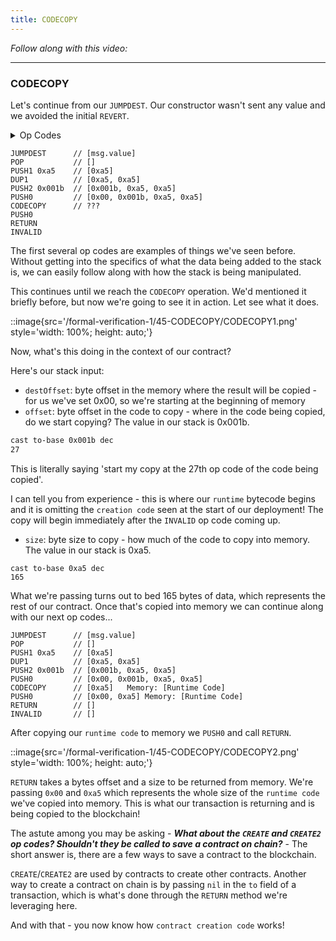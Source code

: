 ```yaml
---
title: CODECOPY
---
```


_Follow along with this video:_

---

### CODECOPY

Let's continue from our `JUMPDEST`. Our constructor wasn't sent any value and we avoided the initial `REVERT`.

<details>
<Summary> Op Codes </summary>

    bytecode - 0x6080604052348015600e575f80fd5b5060a58061001b5f395ff3fe6080604052348015600e575f80fd5b50600436106030575f3560e01c8063cdfead2e146034578063e026c017146045575b5f80fd5b6043603f3660046059565b5f55565b005b5f5460405190815260200160405180910390f35b5f602082840312156068575f80fd5b503591905056fea2646970667358fe1220fe01fe6c40d0ed98f16c7769ffde7109d5fe9f9dfefe31769a77032ceb92497a64736f6c63430008140033

```js
    PUSH1 0x80 ✅
    PUSH1 0x40 ✅
    MSTORE ✅

    CALLVALUE ✅
    DUP1 ✅
    ISZERO ✅
    PUSH1 0x0e ✅
    JUMPI ✅

    PUSH0 ✅
    DUP1 ✅
    REVERT ✅

    JUMPDEST       //<---- We are here!
    POP
    PUSH1 0xa5
    DUP1
    PUSH2 0x001b
    PUSH0
    CODECOPY
    PUSH0
    RETURN
    INVALID
    PUSH1 0x80
    PUSH1 0x40
    MSTORE
    CALLVALUE
    DUP1
    ISZERO
    PUSH1 0x0e
    JUMPI
    PUSH0
    DUP1
    REVERT
    JUMPDEST
    POP
    PUSH1 0x04
    CALLDATASIZE
    LT
    PUSH1 0x30
    JUMPI
    PUSH0
    CALLDATALOAD
    PUSH1 0xe0
    SHR
    DUP1
    PUSH4 0xcdfead2e
    EQ
    PUSH1 0x34
    JUMPI
    DUP1
    PUSH4 0xe026c017
    EQ
    PUSH1 0x45
    JUMPI
    JUMPDEST
    PUSH0
    DUP1
    REVERT
    JUMPDEST
    PUSH1 0x43
    PUSH1 0x3f
    CALLDATASIZE
    PUSH1 0x04
    PUSH1 0x59
    JUMP
    JUMPDEST
    PUSH0
    SSTORE
    JUMP
    JUMPDEST
    STOP
    JUMPDEST
    PUSH0
    SLOAD
    PUSH1 0x40
    MLOAD
    SWAP1
    DUP2
    MSTORE
    PUSH1 0x20
    ADD
    PUSH1 0x40
    MLOAD
    DUP1
    SWAP2
    SUB
    SWAP1
    RETURN
    JUMPDEST
    PUSH0
    PUSH1 0x20
    DUP3
    DUP5
    SUB
    SLT
    ISZERO
    PUSH1 0x68
    JUMPI
    PUSH0
    DUP1
    REVERT
    JUMPDEST
    POP
    CALLDATALOAD
    SWAP2
    SWAP1
    POP
    JUMP
    INVALID
    LOG2
    PUSH5 0x6970667358
    INVALID
    SLT
    KECCAK256
    INVALID
    ADD
    INVALID
    PUSH13 0x40d0ed98f16c7769ffde7109d5
    INVALID
    SWAP16
    SWAP14
    INVALID
    INVALID
    BALANCE
    PUSH23 0x9a77032ceb92497a64736f6c63430008140033
```

</details>


```
JUMPDEST      // [msg.value]
POP           // []
PUSH1 0xa5    // [0xa5]
DUP1          // [0xa5, 0xa5]
PUSH2 0x001b  // [0x001b, 0xa5, 0xa5]
PUSH0         // [0x00, 0x001b, 0xa5, 0xa5]
CODECOPY      // ???
PUSH0
RETURN
INVALID
```

The first several op codes are examples of things we've seen before. Without getting into the specifics of what the data being added to the stack is, we can easily follow along with how the stack is being manipulated.

This continues until we reach the `CODECOPY` operation. We'd mentioned it briefly before, but now we're going to see it in action. Let see what it does.

::image{src='/formal-verification-1/45-CODECOPY/CODECOPY1.png' style='width: 100%; height: auto;'}

Now, what's this doing in the context of our contract?

Here's our stack input:

- `destOffset`: byte offset in the memory where the result will be copied - for us we've set 0x00, so we're starting at the beginning of memory
- `offset`: byte offset in the code to copy - where in the code being copied, do we start copying? The value in our stack is 0x001b.

```bash
cast to-base 0x001b dec
27
```

This is literally saying 'start my copy at the 27th op code of the code being copied'.

I can tell you from experience - this is where our `runtime` bytecode begins and it is omitting the `creation code` seen at the start of our deployment! The copy will begin immediately after the `INVALID` op code coming up.

- `size`: byte size to copy - how much of the code to copy into memory. The value in our stack is 0xa5.

```
cast to-base 0xa5 dec
165
```

What we're passing turns out to bed 165 bytes of data, which represents the rest of our contract. Once that's copied into memory we can continue along with our next op codes...

```
JUMPDEST      // [msg.value]
POP           // []
PUSH1 0xa5    // [0xa5]
DUP1          // [0xa5, 0xa5]
PUSH2 0x001b  // [0x001b, 0xa5, 0xa5]
PUSH0         // [0x00, 0x001b, 0xa5, 0xa5]
CODECOPY      // [0xa5]   Memory: [Runtime Code]
PUSH0         // [0x00, 0xa5] Memory: [Runtime Code]
RETURN        // []
INVALID       // []
```

After copying our `runtime code` to memory we `PUSH0` and call `RETURN`.

::image{src='/formal-verification-1/45-CODECOPY/CODECOPY2.png' style='width: 100%; height: auto;'}

`RETURN` takes a bytes offset and a size to be returned from memory. We're passing `0x00` and `0xa5` which represents the whole size of the `runtime code` we've copied into memory. This is what our transaction is returning and is being copied to the blockchain!

The astute among you may be asking - **_What about the `CREATE` and `CREATE2` op codes? Shouldn't they be called to save a contract on chain?_** - The short answer is, there are a few ways to save a contract to the blockchain.

`CREATE`/`CREATE2` are used by contracts to create other contracts. Another way to create a contract on chain is by passing `nil` in the `to` field of a transaction, which is what's done through the `RETURN` method we're leveraging here.

And with that - you now know how `contract creation code` works!
